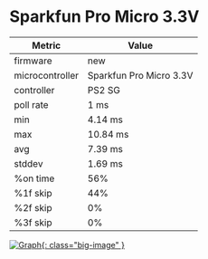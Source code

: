 # Sparkfun Pro Micro 3.3V

| Metric          | Value          |
| --------------- | -------------- |
| firmware        | new            |
| microcontroller | Sparkfun Pro Micro 3.3V |
| controller      | PS2 SG         |
| poll rate       | 1 ms           |
| min             | 4.14 ms        |
| max             | 10.84 ms       |
| avg             | 7.39 ms        |
| stddev          | 1.69 ms        |
| %on time        | 56%            |
| %1f skip        | 44%            |
| %2f skip        | 0%             |
| %3f skip        | 0%             |

[![Graph](../../assets/images/results/santroller_ps2_guitar_micro_3v3.png){: class="big-image" }](../../assets/images/results/santroller_ps2_guitar_micro_3v3.png)
